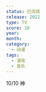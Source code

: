 ```yaml
---
status: 已完成
release: 2022
type: TV
score: 10
year:
month:
category:
  - 动漫
tags:
  - 漫改
  - 音乐
---
```

10/10 神
